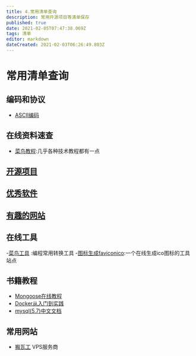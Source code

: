 ```yaml
---
title: 4.常用清单查询
description: 常用开源项目等清单保存
published: true
date: 2021-02-05T07:47:38.069Z
tags: 清单
editor: markdown
dateCreated: 2021-02-03T06:26:49.803Z
---
```


# 常用清单查询

## 编码和协议

- [ASCII编码](/fav-lists/ascii-code)

## 在线资料速查

- [菜鸟教程](https://www.runoob.com/):几乎各种技术教程都有一点


## [开源项目](/fav-lists/opensource-projects)

## [优秀软件](/fav-lists/best-softwares)

## [有趣的网站](/fav-lists/webs-funny)

## 在线工具
-[菜鸟工具](https://c.runoob.com/) :编程常用转换工具
-[图标生成faviconico](http://www.faviconico.org/):一个在线生成ico图标的工具站点

## 书籍教程
- [Mongoose在线教程](https://wohugb.gitbooks.io/mongoose/content/)
- [Docker从入门到实践](https://yeasy.gitbook.io/docker_practice/)
- [mysql(5.7)中文文档](https://www.docs4dev.com/docs/zh/mysql/5.7/reference)

## 常用网站
- [搬瓦工](https://bwh1.net/index.php) VPS服务商


